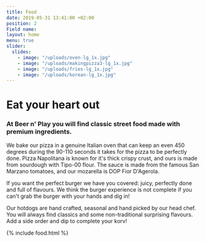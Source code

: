 ```yaml
---
title: Food
date: 2019-05-31 13:41:00 +02:00
position: 2
Field name:
layout: home
menu: true
slider:
  slides:
    - image: "/uploads/oven-lg_1x.jpg"
    - image: "/uploads/makingpizza3-lg_1x.jpg"
    - image: "/uploads/fries-lg_1x.jpg"
    - image: "/uploads/korean-lg_1x.jpg"
---
```


# Eat your heart out

### At Beer n' Play you will find classic street food made with premium ingredients.

We bake our pizza in a genuine Italian oven that can keep an even 450 degrees during the 90-110 seconds it takes for the pizza to be perfectly done. Pizza Napolitana is known for it's thick crispy crust, and ours is made from sourdough with Tipo-00 flour. The sauce is made from the famous San Marzano tomatoes, and our mozarella is DOP Fior D'Agerola.

If you want the perfect burger we have you covered: juicy, perfectly done and full of flavours. We think the burger experience is not complete if you can't grab the burger with your hands and dig in!

Our hotdogs are hand crafted, seasonal and hand picked by our head chef. You will always find classics and some non-traditional surprising flavours. Add a side order and dip to complete your korv!

{% include food.html %}
